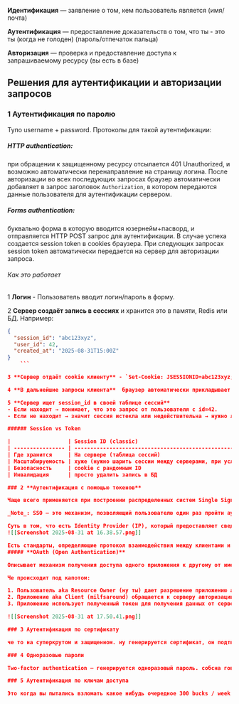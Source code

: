 **Идентификация** — заявление о том, кем пользователь является (имя/почта)

**Аутентификация** — предоставление доказательств о том, что ты - это ты (когда не голоден) (пароль/отпечаток пальца)

**Авторизация** — проверка и предоставление доступа к запрашиваемому ресурсу (вы есть в базе)

## **Решения для аутентификации и авторизации запросов**

### 1 **Аутентификация по паролю**

Тупо username + password. Протоколы для такой аутентификации:

##### **HTTP authentication**:

при обращении к защищенному ресурсу отсылается 401 Unauthorized, и возможно автоматически перенаправление на страницу логина. После авторизации во всех последующих запросах браузер автоматически добавляет в запрос заголовок `Authorization`, в котором передаются данные пользователя для аутентификации сервером.
##### **Forms authentication:**

буквально форма в которую вводится юзернейм+пасворд, и отправляется HTTP POST запрос для аутентификации. В случае успеха создается session token в cookies браузера. При следующих запросах session token автоматически передается на сервер для авторизации запроса.
###### Как это работает

1 **Логин**  - Пользователь вводит логин/пароль в форму.

2 **Сервер создаёт запись в сессиях** и хранится это в памяти, Redis или БД.
Например:
```json
{
  "session_id": "abc123xyz",
  "user_id": 42,
  "created_at": "2025-08-31T15:00Z"
}
	```

3 **Сервер отдаёт cookie клиенту** - `Set-Cookie: JSESSIONID=abc123xyz; HttpOnly; Secure; Path=/`

4 **В дальнейшие запросы клиента**  браузер автоматически прикладывает cookie: `GET /profile HTTP/1.1 Cookie: JSESSIONID=abc123xyz`

5 **Сервер ищет session_id в своей таблице сессий**
- Если находит → понимает, что это запрос от пользователя с id=42.
- Если не находит → значит сессия истекла или недействительна → нужно логиниться заново.

###### Session vs Token

|                  | Session ID (classic)                                                                                          | Token (JWT, OAuth2)                       |
| ---------------- | ------------------------------------------------------------------------------------------------------------- | ----------------------------------------- |
| Где хранится     | На сервере (таблица сессий)                                                                                   | Только у клиента (в JWT)                  |
| Масштабируемость | хуже (нужно шарить сессии между серверами, при условии, когда запрос может отправиться на несколько серверов) | лучше (без state на сервере)              |
| Безопасность     | cookie с рандомным ID                                                                                         | токен с подписью                          |
| Инвалидация      | просто удалить запись в БД                                                                                    | сложно (нужно blacklist или короткий TTL) |

### 2 **Аутентификация с помощью токенов**

Чаще всего применяется при построении распределенных систем Single Sign-On (SSO) где за аутентификацию отвечает какой-то отдельный сервис (например если вы регистрируетесь на сайте через Google-аккаунт)

_Note_: SSO — это механизм, позволяющий пользователю один раз пройти аутентификацию и затем использовать один и тот же логин для доступа к нескольким независимым приложениям или сервисам.

Суть в том, что есть Identity Provider (IP), который предоставляет сведения о пользователе в **виде токена**, а есть Service Provider (SP), который запрашивает этот токен и использует его для аутентификации-авторизации.
![[Screenshot 2025-08-31 at 16.38.57.png]]

Есть стандарты, определяющие протокол взаимодействия между клиентами и IP/SP приложениями, а также определяющие формат поддерживаемых токенов.
##### **OAuth (Open Authentication)**

Описывает механизм получения доступа одного приложения к другому от имени пользователя. Нужно, чтобы разные сервисы могли быть использованы другими сервисами. Ну например сайт [milfsaround.com](http://milfsaround.com/) захотел порыться у вас в мейл.ру почте, вы говорите ему типа давай брат, делай.

Че происходит под капотом:

1. Пользователь aka Resource Owner (ну ты) дает разрешение приложению aka Client (ну milfsaround) на доступ к определенному ресурсу в виде гранта (грант задает вид доступа который вы хотите дать)
2. Приложение aka Client (milfsaround) обращается к серверу авторизации (Authentication Server мейла) и получает токен доступа к ресурсу в обмен на грант.
3. Приложение использует полученный токен для получения данных от сервера ресурсов aka Resource Server (ну майл.ру почта ваша).

![[Screenshot 2025-08-31 at 17.50.41.png]]

### 3 Аутентификация по сертификату

че то на суперкрутом и защищенном. ну генерируется сертификат, он подтверждается кем-то крутым, и сайты, которые поддерживают такую аутентификацию, верят сертификату.

### 4 Одноразовые пароли

Two-factor authentication — генерируется одноразовый пароль. собсна говоря да, как то так.

### 5 Аутентификация по ключам доступа

Это когда вы пытались взломать какое нибудь очередное 300 bucks / week приложение от адоба которое просило ключ, или например вот как раньше на дисках с играми на рынке ключи смешные внутри упаковочки были. ввооооооооооот.